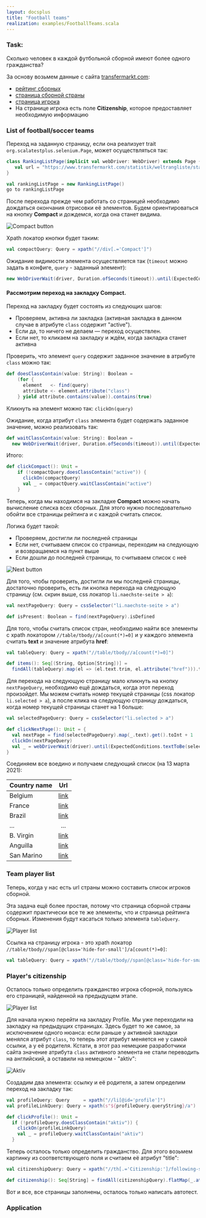 ```yaml
---
layout: docsplus 
title: "Football teams"
realization: examples/FootballTeams.scala
---
```


### Task: 
Сколько человек в каждой футбольной сборной имеют более одного гражданства?

За основу возьмем данные с сайта [transfermarkt.com](https://www.transfermarkt.com/):
- [рейтинг сборных](https://www.transfermarkt.com/statistik/weltrangliste/statistik)
- [страница сборной страны](https://www.transfermarkt.com/belgien/startseite/verein/3382)
- [страница игрока](https://www.transfermarkt.com/dedryck-boyata/profil/spieler/88262)
- На странице игрока есть поле **Citizenship**, которое предоставляет необходимую информацию

### List of football/soccer teams

Переход на заданную страницу, если она реализует trait `org.scalatestplus.selenium.Page`, может осуществляться так: 

```scala
class RankingListPage(implicit val webDriver: WebDriver) extends Page {
   val url = "https://www.transfermarkt.com/statistik/weltrangliste/statistik"
}

val rankingListPage = new RankingListPage()
go to rankingListPage
```

После перехода прежде чем работать со страницей необходимо дождаться окончания отрисовки её элементов. 
Будем ориентироваться на кнопку **Compact** и дождемся, когда она станет видима. 

![Compact button](https://raw.githubusercontent.com/artemkorsakov/scalenium/NI-football_teams/docs/src/main/resources/microsite/img/examples/fifa/fifa_ranking_list.png)

Xpath локатор кнопки будет таким:
```scala
val compactQuery: Query = xpath("//div[.='Compact']")
```
   
Ожидание видимости элемента осуществляется так (`timeout` можно задать в конфиге, `query` - заданный элемент):
```scala
new WebDriverWait(driver, Duration.ofSeconds(timeout)).until(ExpectedConditions.visibilityOfElementLocated(query.by))
```

#### Рассмотрим переход на закладку **Compact**.

Переход на закладку будет состоять из следующих шагов:
- Проверяем, активна ли закладка (активная закладка в данном случае в атрибуте `class` содержит "active").
- Если да, то ничего не делаем — переход осуществлен.
- Если нет, то кликаем на закладку и ждём, когда закладка станет активна

Проверить, что элемент `query` содержит заданное значение в атрибуте `class` можно так:
```scala
def doesClassContain(value: String): Boolean =
    (for {
      element   <- find(query)
      attribute <- element.attribute("class")
    } yield attribute.contains(value)).contains(true)
```

Кликнуть на элемент можно так: `clickOn(query)`

Ожидание, когда атрибут `class` элемента будет содержать заданное значение, можно реализовать так:
```scala
def waitClassContain(value: String): Boolean =
  new WebDriverWait(driver, Duration.ofSeconds(timeout)).until(ExpectedConditions.attributeContains(query.by, "class", value))
```

Итого:
```scala
def clickCompact(): Unit =
    if (!compactQuery.doesClassContain("active")) {
      clickOn(compactQuery)
      val _ = compactQuery.waitClassContain("active")
    }
```

Теперь, когда мы находимся на закладке **Compact** можно начать вычисление списка всех сборных. 
Для этого нужно последовательно обойти все страницы рейтинга и с каждой считать список.
   
Логика будет такой:
- Проверяем, достигли ли последней страницы
- Если нет, считываем список со страницы, переходим на следующую и возвращаемся на пункт выше
- Если дошли до последней страницы, то считываем список с неё

![Next button](https://raw.githubusercontent.com/artemkorsakov/scalenium/NI-football_teams/docs/src/main/resources/microsite/img/examples/fifa/next_button.png)

Для того, чтобы проверить, достигли ли мы последней страницы, достаточно проверить, есть ли кнопка перехода 
на следующую страницу (см. скрин выше, css локатор `li.naechste-seite > a`):
```scala
val nextPageQuery: Query = cssSelector("li.naechste-seite > a")

def isPresent: Boolean = find(nextPageQuery).isDefined
```

Для того, чтобы считать список стран, необходимо найти все элементы с xpath локатором `//table/tbody//a[count(*)=0]` 
и у каждого элемента считать **text** и значение атрибута **href**:
```scala
val tableQuery: Query = xpath("//table/tbody//a[count(*)=0]")

def items(): Seq[(String, Option[String])] =
  findAll(tableQuery).map(el => (el.text.trim, el.attribute("href"))).toSeq
```

Для перехода на следующую страницу мало кликнуть на кнопку `nextPageQuery`, необходимо ещё дождаться, когда этот 
переход произойдет. Мы можем считать номер текущей страницы (css локатор `li.selected > a`), а после клика
на следующую страницу дождаться, когда номер текущей страницы станет на 1 больше:
```scala
val selectedPageQuery: Query = cssSelector("li.selected > a")

def clickNextPage(): Unit = {
  val nextPage = find(selectedPageQuery).map(_.text).get().toInt + 1
  clickOn(nextPageQuery)
  val _ = webDriverWait(driver).until(ExpectedConditions.textToBe(selectedPageQuery.by, nextPage.toString))
}
```

Соединяем все воедино и получаем следующий список (на 13 марта 2021):

| Country name | Url                                                                                    |
| ------------ |:--------------------------------------------------------------------------------------:|
| Belgium      | [link](https://www.transfermarkt.com/belgien/startseite/verein/3382)                   |
| France       | [link](https://www.transfermarkt.com/frankreich/startseite/verein/3377)                |
| Brazil       | [link](https://www.transfermarkt.com/brasilien/startseite/verein/3439)                 |
| ...          | ...                                                                                    |
| B. Virgin    | [link](https://www.transfermarkt.com/britische-jungferninseln/startseite/verein/17750) |
| Anguilla     | [link](https://www.transfermarkt.com/anguilla/startseite/verein/17748)                 |
| San Marino   | [link](https://www.transfermarkt.com/san-marino/startseite/verein/10521)               |


### Team player list

Теперь, когда у нас есть url страны можно составить список игроков сборной.

Эта задача ещё более простая, потому что страница сборной страны содержит практически все те же элементы,
что и страница рейтинга сборных. Изменения будут касаться только элемента `tableQuery`.

![Player list](https://raw.githubusercontent.com/artemkorsakov/scalenium/NI-football_teams/docs/src/main/resources/microsite/img/examples/fifa/players_list.png)

Ссылка на страницу игрока - это xpath локатор `//table/tbody//span[@class='hide-for-small']/a[count(*)=0]`:
```scala
val tableQuery: Query = xpath("//table/tbody//span[@class='hide-for-small']/a[count(*)=0]")
```

### Player's citizenship

Осталось только определить гражданство игрока сборной, пользуясь его страницей, найденной на предыдущем этапе.

![Player list](https://raw.githubusercontent.com/artemkorsakov/scalenium/NI-football_teams/docs/src/main/resources/microsite/img/examples/fifa/cityzenship.png)

Для начала нужно перейти на закладку Profile. Мы уже переходили на закладку на предыдущих страницах.
Здесь будет то же самое, за исключением одного нюанса: если раньше у активной закладки менялся атрибут  `class`,
то теперь этот атрибут меняется не у самой ссылки, а у её родителя. Кстати, в этот раз немецкие разработчики сайта
значение атрибута `class` активного элемента не стали переводить на английский, а оставили на немецком - "aktiv":

![Aktiv](https://raw.githubusercontent.com/artemkorsakov/scalenium/NI-football_teams/docs/src/main/resources/microsite/img/examples/fifa/aktiv.png)

Создадим два элемента: ссылку и её родителя, а затем определим переход на закладку так:

```scala
val profileQuery: Query     = xpath("//li[@id='profile']")
val profileLinkQuery: Query = xpath(s"${profileQuery.queryString}/a")

def clickProfile(): Unit = 
  if (!profileQuery.doesClassContain("aktiv")) {
    clickOn(profileLinkQuery)
    val _ = profileQuery.waitClassContain("aktiv")
  }
```

Теперь осталось только определить гражданство. Для этого возьмем картинку из соответствующего поля и считаем её атрибут
"title":

```scala
val citizenshipQuery: Query = xpath("//th[.='Citizenship:']/following-sibling::td/img")

def citizenship(): Seq[String] = findAll(citizenshipQuery).flatMap(_.attribute("title")).toSeq
```

Вот и все, все страницы заполнены, осталось только написать автотест.

### Application




